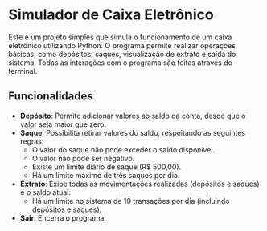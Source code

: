 # Simulador de Caixa Eletrônico

Este é um projeto simples que simula o funcionamento de um caixa eletrônico utilizando Python. O programa permite realizar operações básicas, como depósitos, saques, visualização de extrato e saída do sistema. Todas as interações com o programa são feitas através do terminal.

## Funcionalidades

- **Depósito**: Permite adicionar valores ao saldo da conta, desde que o valor seja maior que zero.
- **Saque**: Possibilita retirar valores do saldo, respeitando as seguintes regras:
  - O valor do saque não pode exceder o saldo disponível.
  - O valor não pode ser negativo.
  - Existe um limite diário de saque (R$ 500,00).
  - Há um limite máximo de três saques por dia.
- **Extrato**: Exibe todas as movimentações realizadas (depósitos e saques) e o saldo atual:
  - Há um limite no sistema de 10 transações por dia (incluindo depósitos e saques).
- **Sair**: Encerra o programa.
